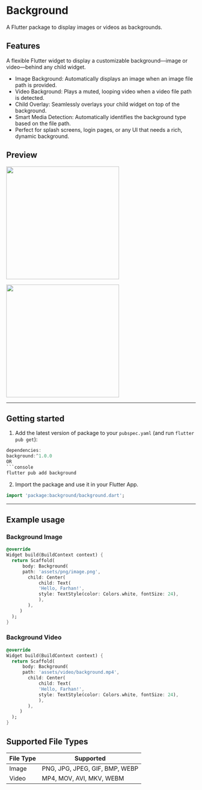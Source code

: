 # Background

A Flutter package to display images or videos as backgrounds.

## Features

A flexible Flutter widget to display a customizable background—image or video—behind any child widget.

- Image Background: Automatically displays an image when an image file path is provided.
- Video Background: Plays a muted, looping video when a video file path is detected.
- Child Overlay: Seamlessly overlays your child widget on top of the background.
- Smart Media Detection: Automatically identifies the background type based on the file path.
- Perfect for splash screens, login pages, or any UI that needs a rich, dynamic background.



## Preview
<img src="https://raw.githubusercontent.com/farhansadikgalib/background/main/screenshots/video.
gif" width="300"/>

<img src="https://raw.githubusercontent.com/farhansadikgalib/background/main/screenshots/image.
png" width="300"/>


<hr>

## Getting started

1. Add the latest version of package to your `pubspec.yaml` (and run `flutter pub get`):

```dart
dependencies:
background:^1.0.0
OR
```console
flutter pub add background
```

2. Import the package and use it in your Flutter App.

```dart
import 'package:background/background.dart';
```

<hr>

## Example usage

### **Background Image**
```dart
@override
Widget build(BuildContext context) {
  return Scaffold(
      body: Background(
      path: 'assets/png/image.png',
        child: Center(
            child: Text(
            'Hello, Farhan!',
            style: TextStyle(color: Colors.white, fontSize: 24),
            ),
        ),
     )
  );
}
```
### **Background Video**
```dart
@override
Widget build(BuildContext context) {
  return Scaffold(
      body: Background(
      path: 'assets/video/background.mp4',
        child: Center(
            child: Text(
            'Hello, Farhan!',
            style: TextStyle(color: Colors.white, fontSize: 24),
            ),
        ),
     )
  );
}
```



## Supported File Types
| File Type | Supported    |
|-----------|--------------|
| Image     | PNG, JPG, JPEG, GIF, BMP, WEBP|
| Video     | MP4, MOV, AVI, MKV, WEBM|

